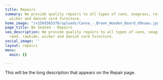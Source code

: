 ```yaml
---
title: Repairs
summary: We provide quality repairs to all types of cane, seagrass, rush, reed, rawhide,
  wicker and danish cord furniture.
home_image: "/v1569365378/uploads/Canva_-_Brown_Wooden_Board_d9naau.jpg"
page_title: Be Seated - Repairs
seo_description: We provide quality repairs to all types of cane, seagrass, rush,
  reed, rawhide, wicker and danish cord furniture.
social_image: ''
layout: repairs
menu:
  main: {}

---
```

This will be the long description that appears on the Repair page.